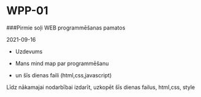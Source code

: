 # WPP-01
###Pirmie soļi  WEB programmēšanas pamatos

2021-09-16
* Uzdevums
* Mans mind map par programmēšanu

* un šīs dienas faili (html,css,javascript)


Līdz nākamajai nodarbībai izdarīt, uzkopēt šīs dienas failus, html,css, style
